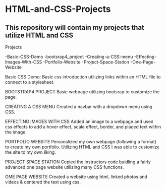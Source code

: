 # HTML-and-CSS-Projects
## This repository will contain my projects that utilize HTML and CSS

Projects

-Basic-CSS-Demo
-bootsrap4_project
-Creating-a-CSS-menu
 -Effecting-Images-With-CSS
-Portfolio-Website
-Project-Space-Station
-One-Page-Website

Basic CSS Demo:
	Basic css introduction utilizing links within an HTML file to connect to a stylesheet.

BOOTSTRAP4 PROJECT
	Basic webpage utilizing bootsrap to customize the page.

CREATING A CSS MENU
	Created a navbar with a dropdown menu using CSS.

EFFECTING IMAGES WITH CSS
	Added an image to a webpage and used css effects to add a hover effect, scale effect, border, and placed text within the image.

PORTFOLIO WEBSITE
	Personalized my own webpage (following a format) to create my own portfolio.  Utilizing HTML and CSS I was able to customize the site to my own liking.

PROJECT SPACE STATION
	Copied the instructors code buidling a fairly advanced one page website utilizing many CSS functions.

OME PAGE WEBSITE
	Created a website using html, linked photos and videos & centered the text using css.